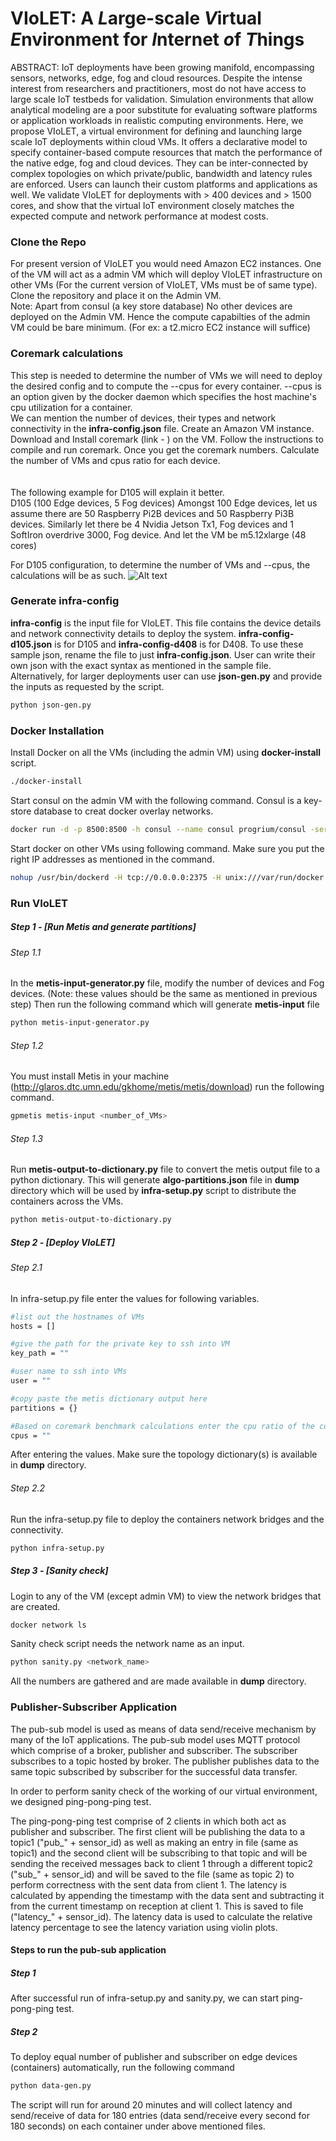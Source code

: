 # VIoLET: A *L*arge-scale *V*irtual *E*nvironment for *I*nternet *o*f *T*hings
ABSTRACT: IoT deployments have been growing manifold, encompassing sensors, networks, edge, fog and cloud resources. Despite the intense interest from researchers and practitioners, most do not have access to large scale IoT testbeds for validation. Simulation environments that allow analytical modeling are a poor substitute for evaluating software platforms or application workloads in realistic computing environments. Here, we propose VIoLET, a virtual environment for defining and launching large scale IoT deployments within cloud VMs. It offers a declarative model to specify container-based compute resources that match the performance of the native edge, fog and cloud devices. They can be inter-connected by complex topologies on which private/public, bandwidth and latency rules are enforced. Users can launch their custom platforms and applications as well. We validate VIoLET for deployments with > 400 devices and > 1500 cores, and show that the virtual IoT environment closely matches the expected compute and network performance at modest costs.

### Clone the Repo
For present version of VIoLET you would need Amazon EC2 instances. One of the VM will act as a admin VM which will deploy VIoLET infrastructure on other VMs (For the current version of VIoLET, VMs must be of same type). Clone the repository and place it on the Admin VM.<br />
Note: Apart from consul (a key store database) No other devices are deployed on the Admin VM. Hence the compute capabilties of the admin VM could be bare minimum. (For ex: a t2.micro EC2 instance will suffice)

### Coremark calculations
This step is needed to determine the number of VMs we will need to deploy the desired config and to compute the --cpus for every container. --cpus is an option given by the docker daemon which specifies the host machine's cpu utilization for a container. <br/>
We can mention the number of devices, their types and network connectivity in the **infra-config.json** file. Create an Amazon VM instance. Download and Install coremark (link - ) on the VM. Follow the instructions to compile and run coremark. Once you get the coremark numbers. Calculate the number of VMs and cpus ratio for each device.<br />
<br /> <br />
The following example for D105 will explain it better.<br />
D105 (100 Edge devices, 5 Fog devices)
Amongst 100 Edge devices, let us assume there are 50 Raspberry Pi2B devices and 50 Raspberry Pi3B devices. Similarly let there be 4 Nvidia Jetson Tx1, Fog devices and 1 SoftIron overdrive 3000, Fog device. And let the VM be m5.12xlarge (48 cores)

For D105 configuration, to determine the number of VMs and --cpus, the calculations will be as such.
![Alt text](https://github.com/dream-lab/VIoLET/blob/version-0.1.0/coremark.png)

### Generate infra-config
**infra-config** is the input file for VIoLET. This file contains the device details and network connectivity details to deploy the system. **infra-config-d105.json** is for D105 and **infra-config-d408** is for D408. To use these sample json, rename the file to just **infra-config.json**. User can write their own json with the exact syntax as mentioned in the sample file. Alternatively, for larger deployments user can use **json-gen.py** and provide the inputs as requested by the script.
```sh
python json-gen.py 
```

### Docker Installation
Install Docker on all the VMs (including the admin VM) using **docker-install** script.
```sh
./docker-install
```
Start consul on the admin VM with the following command. Consul is a key-store database to creat docker overlay networks.
```sh
docker run -d -p 8500:8500 -h consul --name consul progrium/consul -server -bootstrap
```
Start docker on other VMs using following command. Make sure you put the right IP addresses as mentioned in the command.
```sh
nohup /usr/bin/dockerd -H tcp://0.0.0.0:2375 -H unix:///var/run/docker.sock --cluster-advertise <host VM ip_address>:2375 --cluster-store consul://<address of the machine running consul>:8500 &
```
### Run VIoLET

##### Step 1 - [Run Metis and generate partitions]
###### Step 1.1
In the **metis-input-generator.py** file, modify the number of devices and Fog devices. (Note: these values should be the same as mentioned in previous step) Then run the following command which will generate **metis-input** file
```sh
python metis-input-generator.py
```
###### Step 1.2
You must install Metis in your machine (http://glaros.dtc.umn.edu/gkhome/metis/metis/download)
run the following command.
```sh
gpmetis metis-input <number_of_VMs>
```
###### Step 1.3
Run **metis-output-to-dictionary.py** file to convert the metis output file to a python dictionary. This will generate **algo-partitions.json** file in **dump** directory which will be used by **infra-setup.py** script to distribute the containers across the VMs.
```sh
python metis-output-to-dictionary.py
```
##### Step 2 - [Deploy VIoLET]
###### Step 2.1
In infra-setup.py file enter the values for following variables.
```sh
#list out the hostnames of VMs
hosts = [] 

#give the path for the private key to ssh into VM
key_path = "" 

#user name to ssh into VMs
user = ""

#copy paste the metis dictionary output here
partitions = {}

#Based on coremark benchmark calculations enter the cpu ratio of the container wrt to host VMs.
cpus = ""
```
After entering the values. Make sure the topology dictionary(s) is available in **dump** directory.

###### Step 2.2
Run the infra-setup.py file to deploy the containers network bridges and the connectivity.
```sh
python infra-setup.py
```
##### Step 3 - [Sanity check]
Login to any of the VM (except admin VM) to view the network bridges that are created.
```sh
docker network ls
```
Sanity check script needs the network name as an input.
```sh
python sanity.py <network_name>
```
All the numbers are gathered and are made available in **dump** directory.

### Publisher-Subscriber Application

The pub-sub model is used as means of data send/receive mechanism by many of the IoT applications. The pub-sub model uses MQTT protocol which comprise of a broker, publisher and subscriber. The subscriber subscribes to a topic hosted by broker. The publisher publishes data to the same topic subscribed by subscriber for the successful data transfer. 
 
In order to perform sanity check of the working of our virtual environment, we designed ping-pong-ping test.
 
The ping-pong-ping test comprise of 2 clients in which both act as publisher and subscriber. The first client will be publishing the data to a topic1 ("pub_" + sensor_id) as well as making an entry in file (same as topic1) and the second client will be subscribing to that topic and will be sending the received messages back to client 1 through a different topic2 ("sub_" + sensor_id) and will be saved to the file (same as topic 2) to perform correctness with the sent data from client 1. The latency is calculated by appending the timestamp with the data sent and subtracting it from the current timestamp on reception at client 1. This is saved to file ("latency_" + sensor_id). The latency data is used to calculate the relative latency percentage to see the latency variation using violin plots.

#### Steps to run the pub-sub application
##### Step 1
After successful run of infra-setup.py and sanity.py, we can start ping-pong-ping test.
##### Step 2
To deploy equal number of publisher and subscriber on edge devices (containers) automatically, run the following command
```sh
python data-gen.py
```
The script will run for around 20 minutes and will collect latency and send/receive of data for 180 entries (data send/receive every second for 180 seconds) on each container under above mentioned files.
